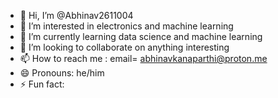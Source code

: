 - 👋 Hi, I’m @Abhinav2611004
- 👀 I’m interested in electronics and machine learning
- 🌱 I’m currently learning data science and machine learning
- 💞️ I’m looking to collaborate on anything interesting
- 📫 How to reach me : email= abhinavkanaparthi@proton.me
- 😄 Pronouns: he/him
- ⚡ Fun fact: 

<!---
Abhinav2611004/Abhinav2611004 is a ✨ special ✨ repository because its `README.md` (this file) appears on your GitHub profile.
You can click the Preview link to take a look at your changes.
--->
